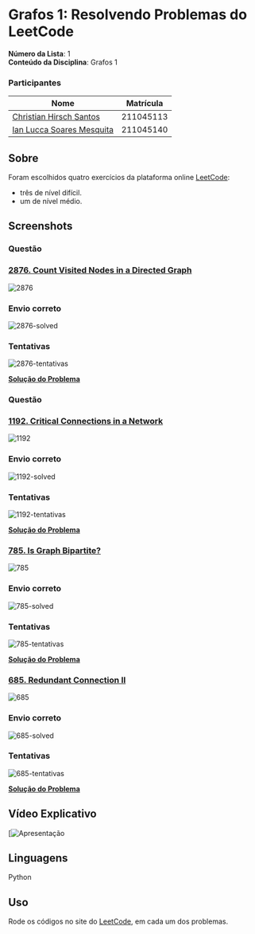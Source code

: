 # Grafos 1: Resolvendo Problemas do LeetCode

**Número da Lista**: 1<br>
**Conteúdo da Disciplina**: Grafos 1 <br>

### Participantes
Nome | Matrícula
|--|--|
[Christian Hirsch Santos](https://github.com/crstyhs)| 211045113
[Ian Lucca Soares Mesquita](https://github.com/IanLucca12) | 211045140 

## Sobre 
Foram escolhidos quatro exercícios da plataforma online [LeetCode](https://leetcode.com/):
- três de nível difícil.
- um de nível médio.

## Screenshots
### Questão
### [2876. Count Visited Nodes in a Directed Graph](https://leetcode.com/problems/count-visited-nodes-in-a-directed-graph/description/)
![2876](assets/questao_2876.PNG)

### Envio correto
![2876-solved](assets/aceito_2876.PNG)
### Tentativas
![2876-tentativas](assets/respostas_2876.PNG)

**[Solução do Problema](hard/2876_Count_Visited_Nodes_in_a_Directed_Graph.py)**

### Questão
### [1192. Critical Connections in a Network](https://leetcode.com/problems/critical-connections-in-a-network/description/)
![1192](assets/questao_1192.PNG)

### Envio correto
![1192-solved](assets/aceito_1192.PNG)
### Tentativas
![1192-tentativas](assets/respostas_1192.PNG)

**[Solução do Problema](hard/1192_Critical_Connections_in_a_Network.py)**


### [785. Is Graph Bipartite?](https://leetcode.com/problems/is-graph-bipartite/description)
![785](assets/Desafio785Enunciado.PNG)

### Envio correto
![785-solved](assets/Desafio785Resposta.PNG)
### Tentativas
![785-tentativas](assets/Desafio785Tentativas.PNG)

**[Solução do Problema](mid/785_Is_Graph_Bipartite.py)**

### [685. Redundant Connection II](https://leetcode.com/problems/redundant-connection-ii/description)
![685](assets/685Enunciado.PNG)

### Envio correto
![685-solved](assets/685Resposta.PNG)
### Tentativas
![685-tentativas](assets/685Tentativas.PNG)

**[Solução do Problema](hard/685_Redundant_Connection2.py)**


## Vídeo Explicativo

[![Apresentação]()


## Linguagens
Python 

## Uso 
Rode os códigos no site do [LeetCode](https://leetcode.com/), em cada um dos problemas.
